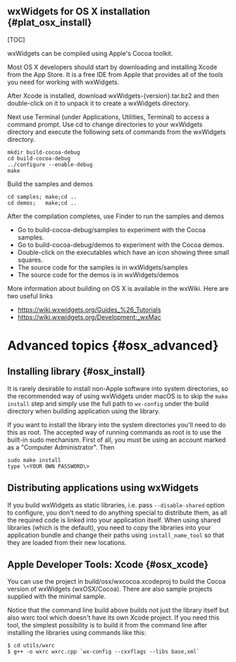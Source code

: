 wxWidgets for OS X installation        {#plat_osx_install}
-----------------------------------

[TOC]

wxWidgets can be compiled using Apple's Cocoa toolkit.

Most OS X developers should start by downloading and installing Xcode
from the App Store.  It is a free IDE from Apple that provides
all of the tools you need for working with wxWidgets.

After Xcode is installed, download wxWidgets-{version}.tar.bz2 and then
double-click on it to unpack it to create a wxWidgets directory.

Next use Terminal (under Applications, Utilities, Terminal) to access a command
prompt.  Use cd to change directories to your wxWidgets directory and execute
the following sets of commands from the wxWidgets directory.

    mkdir build-cocoa-debug
    cd build-cocoa-debug
    ../configure --enable-debug
    make

Build the samples and demos

    cd samples; make;cd ..
    cd demos;   make;cd ..

After the compilation completes, use Finder to run the samples and demos
* Go to build-cocoa-debug/samples to experiment with the Cocoa samples.
* Go to build-cocoa-debug/demos to experiment with the Cocoa demos.
* Double-click on the executables which have an icon showing three small squares.
* The source code for the samples is in wxWidgets/samples
* The source code for the demos is in wxWidgets/demos

More information about building on OS X is available in the wxWiki.
Here are two useful links
  * https://wiki.wxwidgets.org/Guides_%26_Tutorials
  * https://wiki.wxwidgets.org/Development:_wxMac


Advanced topics                        {#osx_advanced}
===============

Installing library                     {#osx_install}
------------------

It is rarely desirable to install non-Apple software into system directories,
so the recommended way of using wxWidgets under macOS is to skip the `make
install` step and simply use the full path to `wx-config` under the build
directory when building application using the library.

If you want to install the library into the system directories you'll need
to do this as root.  The accepted way of running commands as root is to
use the built-in sudo mechanism.  First of all, you must be using an
account marked as a "Computer Administrator".  Then

    sudo make install
    type \<YOUR OWN PASSWORD\>

Distributing applications using wxWidgets
-----------------------------------------

If you build wxWidgets as static libraries, i.e. pass `--disable-shared` option
to configure, you don't need to do anything special to distribute them, as all
the required code is linked into your application itself. When using shared
libraries (which is the default), you need to copy the libraries into your
application bundle and change their paths using `install_name_tool` so that
they are loaded from their new locations.

Apple Developer Tools: Xcode           {#osx_xcode}
----------------------------

You can use the project in build/osx/wxcocoa.xcodeproj to build the Cocoa
version of wxWidgets (wxOSX/Cocoa). There are also sample
projects supplied with the minimal sample.

Notice that the command line build above builds not just the library itself but
also wxrc tool which doesn't have its own Xcode project. If you need this tool,
the simplest possibility is to build it from the command line after installing
the libraries using commands like this:

    $ cd utils/wxrc
    $ g++ -o wxrc wxrc.cpp `wx-config --cxxflags --libs base,xml`

